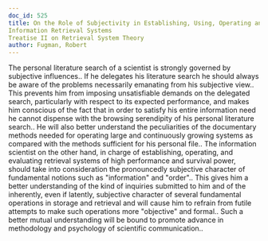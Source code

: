 ```yaml
---
doc_id: 525
title: On the Role of Subjectivity in Establishing, Using, Operating and Evaluating
Information Retrieval Systems
Treatise II on Retrieval System Theory
author: Fugman, Robert
---
```


The personal literature search of a scientist is strongly governed by
subjective influences.. If he delegates his literature search he should always 
be aware of the problems necessarily emanating from his subjective view.. This
prevents him from imposing unsatisfiable demands on the delegated search,
particularly with respect to its expected performance, and makes him conscious
of the fact that in order to satisfy his entire information need he cannot 
dispense with the browsing serendipity of his personal literature search.. He
will also better understand the peculiarities of the documentary methods needed
for operating large and continuously growing systems as compared with the 
methods sufficient for his personal file..
   The information scientist on the other hand, in charge of establishing, 
operating, and evaluating retrieval systems of high performance and survival 
power, should take into consideration the pronouncedly subjective character of
fundamental notions such as "information" and "order".. This gives him a better
understanding of the kind of inquiries submitted to him and of the inherently,
even if latently, subjective character of several fundamental operations in 
storage and retrieval and will cause him to refrain from futile attempts to 
make such operations more "objective" and formal.. Such a better mutual
understanding will be bound to promote advance in methodology and psychology of 
scientific communication..
